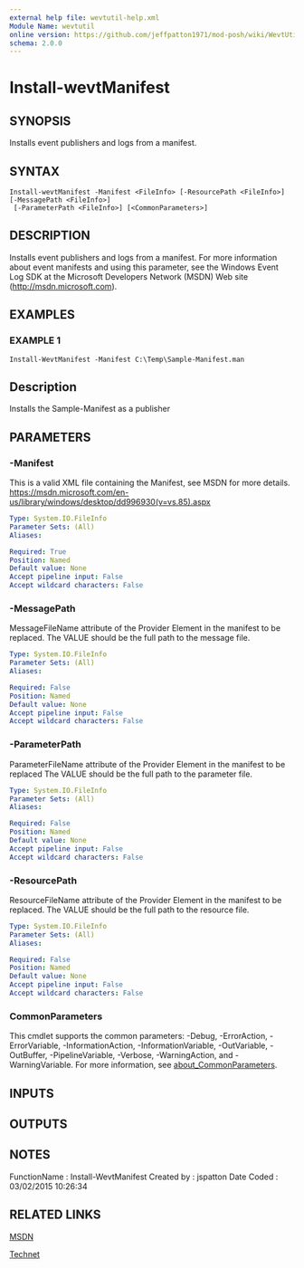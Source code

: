 ```yaml
---
external help file: wevtutil-help.xml
Module Name: wevtutil
online version: https://github.com/jeffpatton1971/mod-posh/wiki/WevtUtil#Install-WevtManifest
schema: 2.0.0
---
```


# Install-wevtManifest

## SYNOPSIS
Installs event publishers and logs from a manifest.

## SYNTAX

```
Install-wevtManifest -Manifest <FileInfo> [-ResourcePath <FileInfo>] [-MessagePath <FileInfo>]
 [-ParameterPath <FileInfo>] [<CommonParameters>]
```

## DESCRIPTION
Installs event publishers and logs from a manifest.
For more
information about event manifests and using this parameter, see
the Windows Event Log SDK at the Microsoft Developers Network
(MSDN) Web site (http://msdn.microsoft.com).

## EXAMPLES

### EXAMPLE 1
```
Install-WevtManifest -Manifest C:\Temp\Sample-Manifest.man
```

Description
-----------
Installs the Sample-Manifest as a publisher

## PARAMETERS

### -Manifest
This is a valid XML file containing the Manifest, see MSDN for
more details.
https://msdn.microsoft.com/en-us/library/windows/desktop/dd996930(v=vs.85).aspx

```yaml
Type: System.IO.FileInfo
Parameter Sets: (All)
Aliases:

Required: True
Position: Named
Default value: None
Accept pipeline input: False
Accept wildcard characters: False
```

### -MessagePath
MessageFileName attribute of the Provider Element in the manifest to be replaced.
The VALUE should be the full path to the message file.

```yaml
Type: System.IO.FileInfo
Parameter Sets: (All)
Aliases:

Required: False
Position: Named
Default value: None
Accept pipeline input: False
Accept wildcard characters: False
```

### -ParameterPath
ParameterFileName attribute of the Provider Element in the manifest to be replaced
The VALUE should be the full path to the parameter file.

```yaml
Type: System.IO.FileInfo
Parameter Sets: (All)
Aliases:

Required: False
Position: Named
Default value: None
Accept pipeline input: False
Accept wildcard characters: False
```

### -ResourcePath
ResourceFileName attribute of the Provider Element in the manifest to be
replaced.
The VALUE should be the full path to the resource file.

```yaml
Type: System.IO.FileInfo
Parameter Sets: (All)
Aliases:

Required: False
Position: Named
Default value: None
Accept pipeline input: False
Accept wildcard characters: False
```

### CommonParameters
This cmdlet supports the common parameters: -Debug, -ErrorAction, -ErrorVariable, -InformationAction, -InformationVariable, -OutVariable, -OutBuffer, -PipelineVariable, -Verbose, -WarningAction, and -WarningVariable. For more information, see [about_CommonParameters](http://go.microsoft.com/fwlink/?LinkID=113216).

## INPUTS

## OUTPUTS

## NOTES
FunctionName : Install-WevtManifest
Created by   : jspatton
Date Coded   : 03/02/2015 10:26:34

## RELATED LINKS


[MSDN](https://msdn.microsoft.com/en-us/library/windows/desktop/aa820708%28v=vs.85%29.aspx?f=255&MSPPError=-2147217396)

[Technet](https://technet.microsoft.com/en-us/library/cc732848.aspx)

